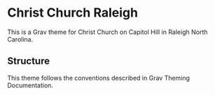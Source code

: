 # Christ Church Raleigh

This is a Grav theme for Christ Church on Capitol Hill in Raleigh North Carolina.

## Structure

This theme follows the conventions described in Grav Theming Documentation.
